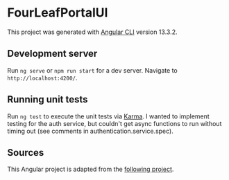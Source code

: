 # FourLeafPortalUI

This project was generated with [Angular CLI](https://github.com/angular/angular-cli) version 13.3.2.

## Development server

Run `ng serve` or `npm run start` for a dev server. Navigate to `http://localhost:4200/`.
## Running unit tests

Run `ng test` to execute the unit tests via [Karma](https://karma-runner.github.io). I wanted to implement testing for the auth service, but couldn't get async
functions to run without timing out (see comments in authentication.service.spec).

## Sources
This Angular project is adapted from the [following project](https://github.com/cornflourblue/angular-8-registration-login-example).